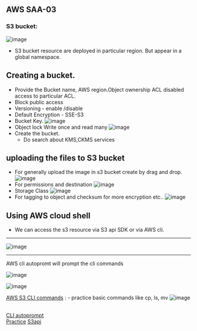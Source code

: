 ## AWS SAA-03
### S3 bucket:
![image](https://github.com/user-attachments/assets/faa36ffd-e1aa-4747-9b50-43eb798e4d09)
- S3 bucket resource are deployed in particular region. But appear in a global namespace.
## Creating a bucket.
- Provide the Bucket name, AWS region.Object ownership ACL disabled access to particular ACL.
- Block public access
- Versioning - enable /disable
- Default Encryption - SSE-S3
- Bucket Key.
  ![image](https://github.com/user-attachments/assets/cb9549dc-b78c-4099-b568-43eebe83b536)
- Object lock Write once and read many
  ![image](https://github.com/user-attachments/assets/af402f86-34b1-4b91-bbd4-7b7f14f2ef03)
- Create the bucket.
    - Do search about KMS,CKMS services
## uploading the files to S3 bucket
- For generally upload the image in s3 bucket create by drag and drop.
  ![image](https://github.com/user-attachments/assets/50c53e61-361b-469b-b8f7-dd2a83832408)
- For permissions and destination
  ![image](https://github.com/user-attachments/assets/c9a9c199-b23a-4fee-8fb6-dae534014e3d)
- Storage Class
  ![image](https://github.com/user-attachments/assets/14884247-67f0-4d62-8d39-94c70c9e881f)
- For tagging to object and checksum for more encryption etc..
 ![image](https://github.com/user-attachments/assets/54bde492-3b7b-4c3c-9b4b-876487105695)

## Using AWS cloud shell
- We can access the s3 resource via S3 api SDK or via AWS cli.
---
![image](https://github.com/user-attachments/assets/c37e3626-0390-473e-be9d-ff8ee5bc793d)

---
AWS cli autopromt will prompt the cli commands

![image](https://github.com/user-attachments/assets/eec22c1a-c095-4e43-a02a-9ccc18813119)

![image](https://github.com/user-attachments/assets/414ec0ec-0d0e-4950-b159-9eb726a7b69e)

<a href="https://docs.aws.amazon.com/cli/latest/reference/s3/"> AWS S3 CLI commands</a> :  - practice basic commands like cp, ls, mv
![image](https://github.com/user-attachments/assets/97754fb8-e137-45db-b80f-99d249b0641e)

<br/>
<a href="https://docs.aws.amazon.com/cli/latest/userguide/cli-usage-parameters-prompting.html"> CLI autoprompt </a>

<br>
<a href="https://docs.aws.amazon.com/cli/latest/userguide/cli-services-s3-commands.html"> Practice</a>
<a href="https://awscli.amazonaws.com/v2/documentation/api/latest/reference/s3api/index.html"> S3api </a>
